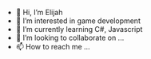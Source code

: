 - 👋 Hi, I’m Elijah
- 👀 I’m interested in game development
- 🌱 I’m currently learning C#, Javascript
- 💞️ I’m looking to collaborate on ...
- 📫 How to reach me ...

<!---
euriahmoore4/euriahmoore4 is a ✨ special ✨ repository because its `README.md` (this file) appears on your GitHub profile.
You can click the Preview link to take a look at your changes.
--->
